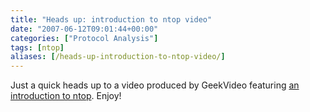 ```yaml
---
title: "Heads up: introduction to ntop video"
date: "2007-06-12T09:01:44+00:00"
categories: ["Protocol Analysis"]
tags: [ntop]
aliases: [/heads-up-introduction-to-ntop-video/]
---
```


Just a quick heads up to a video produced by GeekVideo featuring [an introduction to ntop](http://geekvideo.blogspot.com/2007/03/ntop-network-traffic-probe.html). Enjoy!
